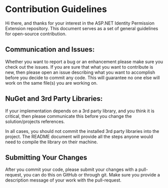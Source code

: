 # Contribution Guidelines

Hi there, and thanks for your interest in the ASP.NET Identity Permission Extension repository. This document serves as a set of general guidelines for open-source contribution.

## Communication and Issues:

Whether you want to report a bug or an enhancement please make sure you check out the issues. If you are sure that what you want to contribute is new, then please open an issue describing what you want to accomplish before you decide to commit any code. This will guarantee no one else will work on the same file(s) you are working on.

## NuGet and 3rd Party Libraries:

If your implementation depends on a 3rd party library, and you think it is critical, then please communicate this before you change the solution/projects references.

In all cases, you should not commit the installed 3rd party libraries into the project. The README document will provide all the steps anyone would need to compile the library on their machine.

## Submitting Your Changes

After you commit your code, please submit your changes with a pull-request, you can do this on GitHub or through git. Make sure you provide a description message of your work with the pull-request.
